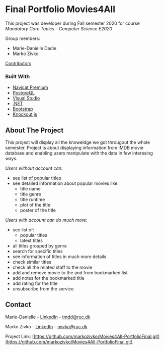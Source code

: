 # Final Portfolio Movies4All 

This project was developer during Fall semester 2020 for course *Mandatory Core Topics - Computer Science E2020*

Group members: 

- Marie-Danielle Dadie
- Marko Zivko

[Contributors](https://github.com/markozivko/Movies4All-PortfolioFinal/graphs/contributors)


### Built With

* [Navicat Premium](https://www.navicat.com/en/products/navicat-premium)
* [PostgreQL](https://www.postgresql.org/)
* [Visual Studio](https://visualstudio.microsoft.com/)
* [.NET](https://dotnet.microsoft.com/)
* [Bootstrap](https://getbootstrap.com)
* [Knockout js](https://knockoutjs.com/)

## About The Project

This project will display all the knoweldge we got througout the whole semester. Project is about displaying information from IMDB movie database and enabling users manipulate with the data in few interesing ways. 

*Users without account can:*

- see list of popular titles 
- see detailed information about popular movies like: 
  - title name
  - title genre
  - title runtime 
  - plot of the title 
  - poster of the title
  
*Users with account can do much more:*
  
- see list of: 
  - popular titles
  - latest titles
- all titles grouped by genre
- search for specific titles
- see information of titles in much more details
- check similar titles
- check all the related staff to the movie 
- add and remove movie to the and from bookmarked list
- add notes for the bookmarked title
- add rating for the title
- unsubscribe from the service 
   
   
## Contact

Marie-Danielle - [LinkedIn](https://www.linkedin.com/in/md-dadie/) - tmdd@ruc.dk

Marko Zivko - [LinkedIn](https://www.linkedin.com/in/marko-%C5%BEivko-1a93a8119/) - mivko@ruc.dk

Project Link: [https://github.com/markozivko/Movies4All-PortfolioFinal.git](https://github.com/markozivko/Movies4All-PortfolioFinal.git)


  
  

